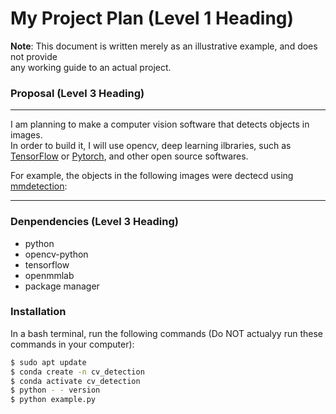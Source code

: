 # My Project Plan (Level 1 Heading)
 **Note**: This document is written merely as an illustrative example, and does not provide  
 any working guide to an actual project.

### Proposal (Level 3 Heading)
---

I am planning to make a computer vision software that detects objects in images.  
In order to build it, I will use opencv, deep learning ilbraries, such as [TensorFlow](https://github.com/tensorflow/tensorflow) 
or [Pytorch](https://github.com/pytorch/pytorch), and other open source softwares.

For example, the objects in the following images were dectecd using [mmdetection](https://github.com/open-mmlab/mmdetection): 
[](https://user-images.githubusercontent.com/12907710/137271636-56ba1cd2-b110-4812-8221-b4c120320aa9.png)

---
### Denpendencies (Level 3 Heading)
- python
- opencv-python
- tensorflow
- openmmlab
- package manager

### Installation
In a bash terminal, run the following commands (Do NOT actualyy run these commands in 
your computer):
```sh
$ sudo apt update
$ conda create -n cv_detection
$ conda activate cv_detection
$ python - - version
$ python example.py
```
